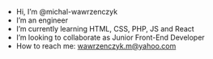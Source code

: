 - Hi, I’m @michal-wawrzenczyk
- I’m an engineer
- I’m currently learning HTML, CSS, PHP, JS and React
- I’m looking to collaborate as Junior Front-End Developer
- How to reach me: wawrzenczyk.m@yahoo.com

<!---
michal-wawrzenczyk/michal-wawrzenczyk is a ✨ special ✨ repository because its `README.md` (this file) appears on your GitHub profile.
You can click the Preview link to take a look at your changes.
--->
